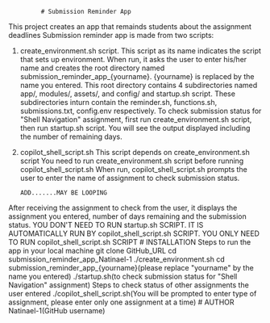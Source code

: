              # Submission Reminder App
This project creates an app that remainds students about the assignment deadlines
Submission reminder app is made from two scripts:
  1) create_environment.sh script. 
This script as its name indicates the script that sets up environment. 
When run, it asks the user to enter his/her name and creates the root directory named submission_reminder_app_{yourname}. 
{yourname} is replaced by the name you entered. 
This root directory contains 4 subdirectories named app/, modules/, assets/, and config/ and startup.sh script. 
These subdirectories inturn contain the reminder.sh, functions.sh, submissions.txt, config.env respectively. 
To check submission status for "Shell Navigation" assignment, first run create_environment.sh script, then run startup.sh script. 
You will see the output displayed including the number of remaining days.
  2) copilot_shell_script.sh
This script depends on create_environment.sh script
You need to run create_environment.sh script before running copilot_shell_script.sh
When run, copilot_shell_script.sh prompts the user to enter the name of assignment to check submission status. 

         ADD.......MAY BE LOOPING
After receiving the assignment to check from the user, it displays the assignment you entered, number of days remaining and the submission status.
YOU DON'T NEED TO RUN startup.sh SCRIPT. IT IS AUTOMATICALLY RUN BY copilot_shell_script.sh SCRIPT. YOU ONLY NEED TO RUN copilot_shell_script.sh SCRIPT
          # INSTALLATION
Steps to run the app in your local machine
   git clone GitHub_URL
   cd submission_reminder_app_Natinael-1
   ./create_environment.sh
   cd submission_reminder_app_{yourname}(please replace "yourname" by the name you entered)
   ./startup.sh(to check submission status for "Shell Navigation" assignment)
Steps to check status of other assignments the user entered
   ./copilot_shell_script.sh(You will be prompted to enter type of assignment, please enter only one assignment at a time)
         # AUTHOR
    Natinael-1(GitHub username)


